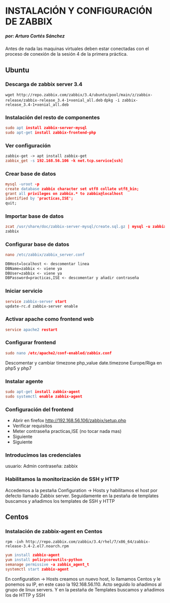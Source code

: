# INSTALACIÓN Y CONFIGURACIÓN DE ZABBIX
##### por: Arturo Cortés Sánchez

Antes de nada las maquinas virtuales deben estar conectadas con el proceso de conexión de la sesión 4 de la primera práctica.

## Ubuntu

### Descarga de zabbix server 3.4

`wget http://repo.zabbix.com/zabbix/3.4/ubuntu/pool/main/z/zabbix-release/zabbix-release_3.4-1+xenial_all.deb`
`dpkg -i zabbix-release_3.4-1+xenial_all.deb`

### Instalación del resto de componentes
```l
sudo apt install zabbix-server-mysql
sudo apt-get install zabbix-frontend-php
```

### Ver configuración
```l
zabbix-get -> apt install zabbix-get
zabbix_get -s 192.168.56.106 -k net.tcp.service[ssh]
```

### Crear base de datos
```l
mysql -uroot -p
create database zabbix character set utf8 collate utf8_bin; 
grant all privileges on zabbix.* to zabbix@localhost 
identified by 'practicas,ISE';
quit;
```

### Importar base de datos

```l
zcat /usr/share/doc/zabbix-server-mysql/create.sql.gz | mysql -u zabbix -p 
zabbix
```

### Configurar base de datos
```l
nano /etc/zabbix/zabbix_server.conf

DBHost=localhost <- descomentar linea
DBName=zabbix <- viene ya
DBUser=zabbix <- viene ya
DBPassword=practicas,ISE <- descomentar y añadir contraseña

```

### Iniciar servicio
```l
service zabbix-server start
update-rc.d zabbix-server enable
```

### Activar apache como frontend web
```l
service apache2 restart
```

### Configurar frontend
```l
sudo nano /etc/apache2/conf-enabled/zabbix.conf
```
Descomentar y cambiar timezone
php_value date.timezone Europe/Riga en php5 y php7

### Instalar agente
```l
sudo apt-get install zabbix-agent
sudo systemctl enable zabbix-agent
```

### Configuración del frontend

- Abrir en firefox http://192.168.56.106/zabbix/setup.php
- Verificar requisitos
- Meter contraseña practicas,ISE (no tocar nada mas)
- Siguiente
- Siguiente

### Introducimos las credenciales

usuario: Admin
contraseña: zabbix

### Habilitamos la monitorización de SSH y HTTP

Accedemos a la pestaña Configuration -> Hosts y habilitamos el host por defecto llamado Zabbix server. Seguidamente en la pestaña de templates buscamos y añadimos los templates de SSH y HTTP

## Centos

### Instalación de zabbix-agent en Centos

`rpm -ivh http://repo.zabbix.com/zabbix/3.4/rhel/7/x86_64/zabbix-release-3.4-2.el7.noarch.rpm`

```l
yum install zabbix-agent
yum install policycoreutils-python
semanage permissive -a zabbix_agent_t
systemctl start zabbix-agent

```

En configuration -> Hosts creamos un nuevo host, lo llamamos Centos y le ponemos su IP, en este caso la 192.168.56.110. Acto seguido lo añadimos al grupo de linux servers. Y en la pestaña de Templates buscamos y añadimos los de HTTP y SSH
